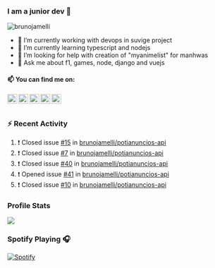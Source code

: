 ### I am a junior dev 👋
<img src="https://komarev.com/ghpvc/?username=brunojamelli&label=Views&color=blue&style=plastic" alt="brunojamelli" />

- 🔭 I’m currently working with devops in suvige project
- 🌱 I’m currently learning typescript and nodejs
- 🤔 I’m looking for help with creation of "myanimelist" for manhwas
- 💬 Ask me about f1, games, node, django and vuejs

#### 📫 You can find me on:

<a href="https://linkedin.com/in/brunojamelli/">
  <img align="left" alt="" width="22px" src="https://cdn.jsdelivr.net/npm/simple-icons@v3/icons/linkedin.svg" />
</a>
<a href="https://t.me/">
  <img align="left" alt="" width="22px" src="https://cdn.jsdelivr.net/npm/simple-icons@v3/icons/telegram.svg" />
</a>
<a href="https://instagram.com/brunojamelli/">
  <img align="left" alt="" width="22px" src="https://cdn.jsdelivr.net/npm/simple-icons@v3/icons/instagram.svg" />
</a>
<a href="https://www.facebook.com/brunojamelli9/">
  <img align="left" alt="" width="22px" src="https://cdn.jsdelivr.net/npm/simple-icons@v3/icons/facebook.svg" />
</a>
<a href="https://www.youtube.com/c/BrunoJamelle/videos?view_as=subscriber/">
  <img align="left" alt="" width="22px" src="https://cdn.jsdelivr.net/npm/simple-icons@v3/icons/youtube.svg" />
</a>

<br/>
<br/>

### :zap: Recent Activity 

<!--START_SECTION:activity-->
1. ❗️ Closed issue [#15](https://github.com/brunojamelli/potianuncios-api/issues/15) in [brunojamelli/potianuncios-api](https://github.com/brunojamelli/potianuncios-api)
2. ❗️ Closed issue [#7](https://github.com/brunojamelli/potianuncios-api/issues/7) in [brunojamelli/potianuncios-api](https://github.com/brunojamelli/potianuncios-api)
3. ❗️ Closed issue [#40](https://github.com/brunojamelli/potianuncios-api/issues/40) in [brunojamelli/potianuncios-api](https://github.com/brunojamelli/potianuncios-api)
4. ❗️ Opened issue [#41](https://github.com/brunojamelli/potianuncios-api/issues/41) in [brunojamelli/potianuncios-api](https://github.com/brunojamelli/potianuncios-api)
5. ❗️ Closed issue [#10](https://github.com/brunojamelli/potianuncios-api/issues/10) in [brunojamelli/potianuncios-api](https://github.com/brunojamelli/potianuncios-api)
<!--END_SECTION:activity-->

### Profile Stats
<img src="https://github-readme-stats.brunojamelli.vercel.app/api?username=brunojamelli&show_icons=true&theme=merko">

### Spotify Playing 🎧
[![Spotify](https://spotify-readme-status.vercel.app/api/spotify)](https://open.spotify.com/user/brunogeek9)
